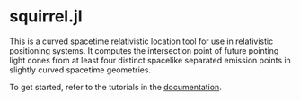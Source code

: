 # squirrel.jl

This is a curved spacetime relativistic location tool for use in relativistic positioning systems. It computes the intersection point of future pointing light cones from at least four distinct spacelike separated emission points in slightly curved spacetime geometries.

To get started, refer to the tutorials in the [documentation](https://justincfeng.github.io/squirrel.jl).
